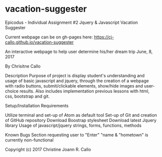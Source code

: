 # vacation-suggester
Epicodus - Individual Assignment #2 Jquery & Javascript
Vacation Suggester 

Current webpage can be on gh-pages here: https://cj-callo.github.io/vacation-suggester

An interactive webpage to help user determine his/her dream trip June, 8, 2017

By Chrisitne Callo

Description
Purpose of project is display student's understanding and usage of basic javascript and jquery, through the creation of
a webpage with radio buttons, submit/clickable elements, show/hide images and user-choice results. Also includes implementation 
previous lessons with html, css, bootstrap and git.

Setup/Installation Requirements

Utilize terminal and set-up of Atom as default tool
Set-up of Git and creation of GitHub repository
Download Boostrap stylesheet
Download latest Jquery library
Usage of javascript/jquery strings, forms, functions, methods


Known Bugs
Section requesting user to "Enter" "name & "hometown" is currently non-functional

Copyright (c) 2017 Christine Joann R. Callo
